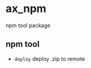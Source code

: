 <!--
 * @Author: 安琦航 anqihang0106@outlook.com
 * @Date: 2024-10-20 23:40:27
-->
# ax_npm

npm tool package

## npm tool

- `deploy` deploy .zip to remote
